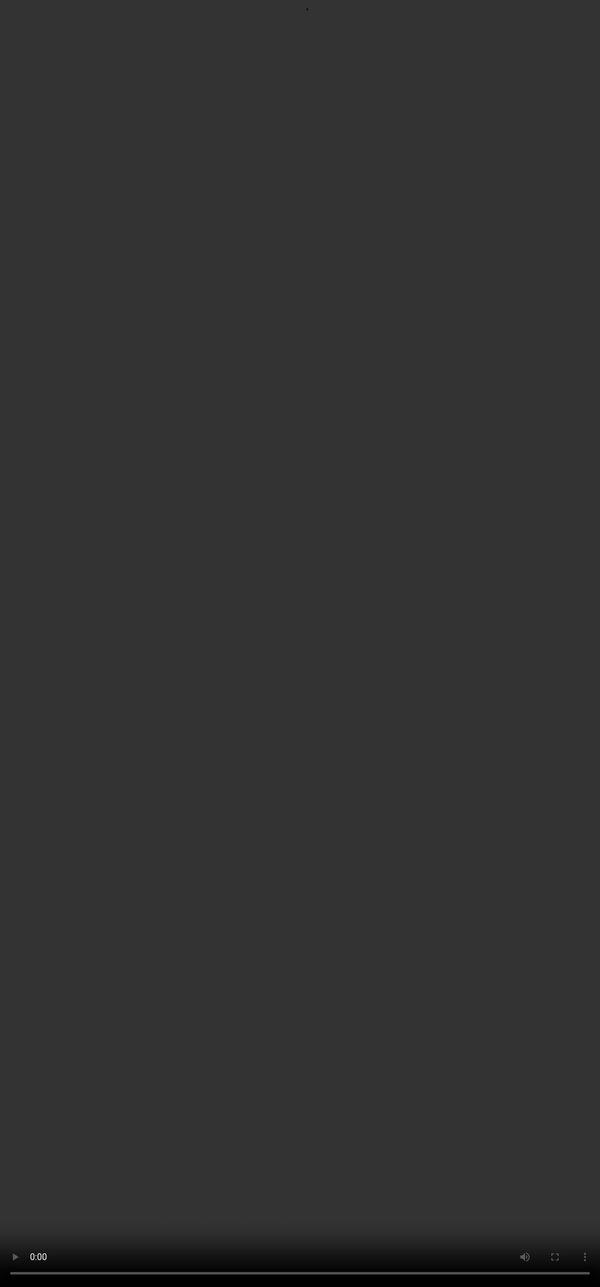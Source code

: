 ## Introduction to Rubric-Based Evaluation

<video src="${PRIVATE_PR_VIDEO_2}" frameborder="0" allowfullscreen style="position: absolute; top: 0; left: 0; width: 100%; height: 100%; border: none; object-fit: cover;" controls="" controlslist="nodownload nofullscreen" style="width: 100%" />

A rubric is a set of criteria used to evaluate and assess responses based on predefined factors. Rubrics standardize evaluation, reduce biases, and ensure consistent feedback when assessing the quality of LLM-generated responses. Each criteria in the rubric has multiple rating options with well defined conditions used to evaluate responses. Training LLM models against a standardized benchmark ensures reliability and objectivity leading to fine tuning of models making them robust.

While the rubrics are subject to change depending on the domain of the LLM, the following include the most commonly used criteria:

R1. Adherence

R2. Content Relevance

R3. Factuality

R4. Harmlessness

R5. Writing Style

<img height="400" width="550" src="${PRIVATE_IMAGE_INTRO_2}" />

Now let’s go through each rubric, their rating options and conditions in a little more detail.

<a href="https://assessment.soulhq.ai/?id=NjdkMjZkNWUwZTBhMmE2ZmZmODRlZTcz" target="_blank" rel="noopener noreferrer" style="display: inline-block; padding: 5px 10px; background-color: #364BC9; 
color: white; text-decoration: none; border-radius: 6px; font-size: 14px; 
font-weight: bold; text-align: center; box-shadow: 0px 3px 5px rgba(0, 0, 0, 0.1); 
transition: background-color 0.3s ease;"><p dir="ltr" data-lexical-text="true">Take the Quiz Here</p></a>

